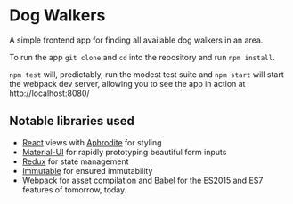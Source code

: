 # Dog Walkers

A simple frontend app for finding all available dog walkers in an area.

To run the app `git clone` and `cd` into the repository and run `npm install`.

`npm test` will, predictably, run the modest test suite and `npm start` will start the webpack dev server, allowing you to see the app in action at http://localhost:8080/

## Notable libraries used

- [React] views with [Aphrodite] for styling
- [Material-UI] for rapidly prototyping beautiful form inputs
- [Redux] for state management
- [Immutable] for ensured immutability
- [Webpack] for asset compilation and [Babel] for the ES2015 and ES7 features of tomorrow, today.

[React]: https://facebook.github.io/react/ "Fast and efficient views"
[Aphrodite]: https://github.com/Khan/aphrodite "It's inline styles, but they work!"
[Material-UI]: http://www.material-ui.com/#/ "A Set of React Components that Implement Google's Material Design"
[Redux]: https://github.com/reactjs/redux "Predictable state container for JavaScript apps"
[Immutable]: https://facebook.github.io/immutable-js/ "Immutable collections for JavaScript"
[Webpack]: https://webpack.github.io/ "Everybody's new favourite module bundler"
[Babel]: https://babeljs.io/ "It transforms your JavaScript"

